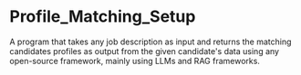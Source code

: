 # Profile_Matching_Setup
A program that takes any job description as input and returns the matching candidates profiles as output from the given candidate's data using any open-source framework, mainly using LLMs and RAG frameworks.
